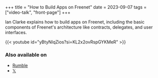 +++
title = "How to Build Apps on Freenet"
date = 2023-09-07
tags = ["video-talk", "front-page"]
+++

Ian Clarke explains how to build apps on Freenet, including the basic components of Freenet's
architecture like contracts, delegates, and user interfaces.

{{< youtube id="yBtyNIqZios?si=KL2x2ovRspGYKMeR" >}}

### Also available on

- [Rumble](https://rumble.com/v3joywo-ian-clarke-explains-the-next-generation-of-freenet.html)
- [𝕏](https://x.com/FreenetOrg/status/1704994853887643912)

